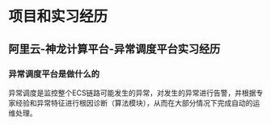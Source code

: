 # 项目和实习经历
## 阿里云-神龙计算平台-异常调度平台实习经历
### 异常调度平台是做什么的
异常调度是监控整个ECS链路可能发生的异常，对发生的异常进行告警，并根据专家经验和异常特征进行根因诊断（算法模块），从而在大部分情况下完成自动的运维处理。